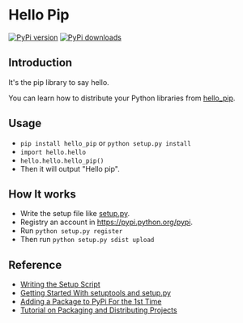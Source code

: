 
# Hello Pip

[![PyPi version](https://pypip.in/v/hello_pip/badge.png)](https://pypi.python.org/pypi/hello_pip) [![PyPi downloads](https://pypip.in/d/hello_pip/badge.png)](https://pypi.python.org/pypi/hello_pip)

## Introduction

It's the pip library to say hello.

You can learn how to distribute your Python libraries from [hello_pip](https://pypi.python.org/pypi/hello_pip).

## Usage

* `pip install hello_pip` or `python setup.py install`
* `import hello.hello`
* `hello.hello.hello_pip()`
* Then it will output "Hello pip".

## How It works

* Write the setup file like [setup.py](https://github.com/tobegit3hub/hello_pip/blob/master/setup.py).
* Registry an account in <https://pypi.python.org/pypi>.
* Run `python setup.py register`
* Then run `python setup.py sdist upload`

## Reference

* [Writing the Setup Script](https://docs.python.org/2/distutils/setupscript.html)
* [Getting Started With setuptools and setup.py](https://pythonhosted.org/an_example_pypi_project/setuptools.html)
* [Adding a Package to PyPi For the 1st Time](http://jamie.curle.io/blog/my-first-experience-adding-package-pypi/)
* [Tutorial on Packaging and Distributing Projects](https://packaging.python.org/en/latest/distributing.html)

